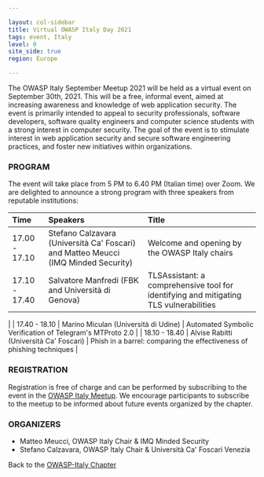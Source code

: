 ```yaml
---

layout: col-sidebar
title: Virtual OWASP Italy Day 2021
tags: event, Italy
level: 0
site_side: true
region: Europe

---
```


The OWASP Italy September Meetup 2021 will be held as a virtual event on September 30th, 2021. This will be a free, informal event, aimed at increasing awareness and knowledge of web application security. The event is primarily intended to appeal to security professionals, software developers, software quality engineers and computer science students with a strong interest in computer security. The goal of the event is to stimulate interest in web application security and secure software engineering practices, and foster new initiatives within organizations.

### PROGRAM

The event will take place from 5 PM to 6.40 PM (Italian time) over Zoom. We are delighted to announce a strong program with three speakers from reputable institutions:

| Time          | Speakers                                                                       | Title |
| :---          | :---                                                                           | :---          |
| 17.00 - 17.10 | Stefano Calzavara (Università Ca' Foscari) and Matteo Meucci (IMQ Minded Security) | Welcome and opening by the OWASP Italy chairs |
| 17.10 - 17.40 | Salvatore Manfredi (FBK and Università di Genova)                              | TLSAssistant: a comprehensive tool for identifying and mitigating TLS vulnerabilities
 |
| 17.40 - 18.10 | Marino Miculan (Università di Udine)                                           | Automated Symbolic Verification of Telegram's MTProto 2.0 |
| 18.10 - 18.40 | Alvise Rabitti (Università Ca' Foscari)                                        | Phish in a barrel: comparing the effectiveness of phishing techniques |

### REGISTRATION

Registration is free of charge and can be performed by subscribing to the event in the [OWASP Italy Meetup](https://www.meetup.com/it-IT/owasp-italy-meetup-group/). We encourage participants to subscribe to the meetup to be informed about future events organized by the chapter.

### ORGANIZERS
- Matteo Meucci, OWASP Italy Chair & IMQ Minded Security
- Stefano Calzavara, OWASP Italy Chair & Università Ca' Foscari Venezia

Back to the [OWASP-Italy Chapter](https://owasp.org/www-chapter-italy)
